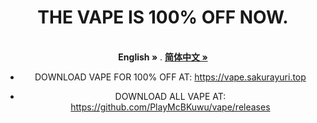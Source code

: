 <div align="center">
  
# THE VAPE IS 100% OFF NOW.  
  <p align="center">
    <br />
    <strong>English »</strong>
    .
    <a href="https://github.com/PlayMcBKuwu/vape/blob/main/README-CN.md"><strong>简体中文 »</strong></a>
    <br />
  
- DOWNLOAD VAPE FOR 100% OFF AT: https://vape.sakurayuri.top
  
- DOWNLOAD ALL VAPE AT: https://github.com/PlayMcBKuwu/vape/releases
